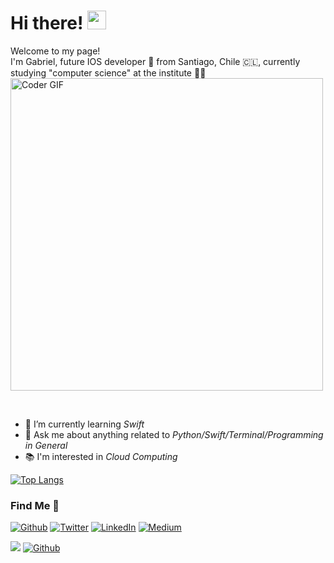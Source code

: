 <h1 align="left">
  Hi there! <img src="https://user-images.githubusercontent.com/42378118/110234147-e3259600-7f4e-11eb-95be-0c4047144dea.gif" width="30">
</h1>
<p>
  Welcome to my page!
  <br />
  I'm Gabriel, future IOS developer 📱 from Santiago, Chile 🇨🇱, currently studying "computer science" at the institute 👨‍🎓
  <br />
  <img src="https://media.giphy.com/media/ZVik7pBtu9dNS/giphy.gif" alt="Coder GIF" width="500">
  <br />
</p>
<br />  

- 🌱  I’m currently learning *Swift*
- 💬  Ask me about anything related to *Python/Swift/Terminal/Programming in General*
- 📚 I'm interested in *Cloud Computing*
  
<!-- Stats -->
<!--
[![Anurag's GitHub stats](https://github-readme-stats.vercel.app/api?username=mrGoonies&show_icons=true&theme=bear)](https://github.com/anuraghazra/github-readme-stats)
-->
[![Top Langs](https://github-readme-stats.vercel.app/api/top-langs/?username=mrGoonies&layout=compact&theme=bear)](https://github.com/anuraghazra/github-readme-stats)

 <h3>Find Me 🥳</h3>
 <p><a href="https://github.com/mrGoonies" target="_blank"><img alt="Github" src="https://img.shields.io/badge/GitHub-%2312100E.svg?&style=for-the-badge&logo=Github&logoColor=white" /></a> <a href="https://twitter.com/GooniesMunoz" target="_blank"><img alt="Twitter" src="https://img.shields.io/badge/twitter-%231DA1F2.svg?&style=for-the-badge&logo=twitter&logoColor=white" /></a> <a href="https://www.linkedin.com/in/goonies/" target="_blank"><img alt="LinkedIn" src="https://img.shields.io/badge/linkedin-%230077B5.svg?&style=for-the-badge&logo=linkedin&logoColor=white" /></a> <a href="https://medium.com/@munozgoonies" target="_blank"><img alt="Medium" src="https://img.shields.io/badge/medium-%2312100E.svg?&style=for-the-badge&logo=medium&logoColor=white" /></a>

![](https://visitor-badge.laobi.icu/badge?page_id=mrGoonies)
[![Github](https://img.shields.io/github/followers/mrGoonies?label=Follow&style=social)](https://github.com/CharalambosIoannou)

 

 
